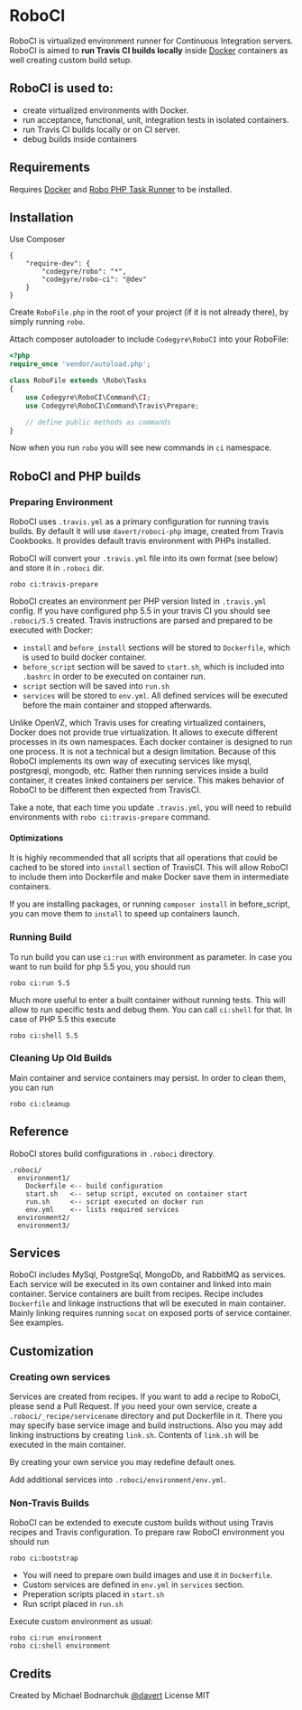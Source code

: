 # RoboCI

RoboCI is virtualized environment runner for Continuous Integration servers.
RoboCI is aimed to **run Travis CI builds locally** inside [Docker](http://docker.io) containers as well creating custom build setup.

## RoboCI is used to:

* create virtualized environments with Docker.
* run acceptance, functional, unit, integration tests in isolated containers.
* run Travis CI builds locally or on CI server.
* debug builds inside containers

## Requirements

Requires [Docker](http://docker.io) and [Robo PHP Task Runner](http://robo.li) to be installed.

## Installation

Use Composer

```
{
    "require-dev": {
        "codegyre/robo": "*",
        "codegyre/robo-ci": "@dev"
    }
}

```

Create `RoboFile.php` in the root of your project (if it is not already there), by simply running `robo`.

Attach composer autoloader to include `Codegyre\RoboCI` into your RoboFile:

``` php
<?php
require_once 'vendor/autoload.php';

class RoboFile extends \Robo\Tasks
{    
    use Codegyre\RoboCI\Command\CI;
    use Codegyre\RoboCI\Command\Travis\Prepare;

    // define public methods as commands
}
```

Now when you run `robo` you will see new commands in `ci` namespace.

## RoboCI and PHP builds

### Preparing Environment

RoboCI uses `.travis.yml` as a primary configuration for running travis builds.
By default it will use `davert/roboci-php` image, created from Travis Cookbooks.
It provides default travis environment with PHPs installed.

RoboCI will convert your `.travis.yml` file into its own format (see below) and store it in `.roboci` dir.

```
robo ci:travis-prepare
```

RoboCI creates an environment per PHP version listed in `.travis.yml` config. 
If you have configured php 5.5 in your travis CI you should see `.roboci/5.5` created. 
Travis instructions are parsed and prepared to be executed with Docker:

* `install` and `before_install` sections will be stored to `Dockerfile`, which is used to build docker container.
* `before_script` section will be saved to `start.sh`, which is included into `.bashrc` in order to be executed on container run.
* `script` section will be saved into `run.sh`
* `services` will be stored to `env.yml`. All defined services will be executed before the main container and stopped afterwards.

Unlike OpenVZ, which Travis uses for creating virtualized containers, Docker does not provide true virtualization.
It allows to execute different processes in its own namespaces. Each docker container is designed to run one process. 
It is not a technical but a design limitation. Because of this RoboCI implements its own way of executing services like mysql, postgresql, mongodb, etc. 
Rather then running services inside a build container, it creates linked containers per service. 
This makes behavior of RoboCI to be different then expected from TravisCI.

Take a note, that each time you update `.travis.yml`, you will need to rebuild environments with `robo ci:travis-prepare` command.

#### Optimizations

It is highly recommended that all scripts that all operations that could be cached to be stored into `install` section of TravisCI.
This will allow RoboCI to include them into Dockerfile and make Docker save them in intermediate containers.

If you are installing packages, or running `composer install` in before_script, you can move them to `install` to speed up containers launch.

### Running Build

To run build you can use `ci:run` with environment as parameter. In case you want to run build for php 5.5 you, you should run

```
robo ci:run 5.5
``` 

Much more useful to enter a built container without running tests. This will allow to run specific tests and debug them.
You can call `ci:shell` for that. In case of PHP 5.5 this execute

```
robo ci:shell 5.5
```

### Cleaning Up Old Builds

Main container and service containers may persist. In order to clean them, you can run 

```
robo ci:cleanup
```

## Reference

RoboCI stores build configurations in `.roboci` directory.

```
.roboci/
  environment1/
    Dockerfile <-- build configuration
    start.sh   <-- setup script, excuted on container start
    run.sh     <-- script executed on docker run
    env.yml    <-- lists required services
  environment2/
  environment3/
```

## Services

RoboCI includes MySql, PostgreSql, MongoDb, and RabbitMQ as services. Each service will be executed in its own container and linked into main container.
Service containers are built from recipes. Recipe includes `Dockerfile` and linkage instructions that wll be executed in main container.
Mainly linking requires running `socat` on exposed ports of service container. See examples.

## Customization

### Creating own services

Services are created from recipes. If you want to add a recipe to RoboCI, please send a Pull Request.
If you need your own service, create a `.roboci/_recipe/servicename` directory and put Dockerfile in it.
There you may specify base service image and build instructions. Also you may add linking instructions by creating `link.sh`.
Contents of `link.sh` will be executed in the main container.

By creating your own service you may redefine default ones.

Add additional services into `.roboci/environment/env.yml`.

### Non-Travis Builds

RoboCI can be extended to execute custom builds without using Travis recipes and Travis configuration.
To prepare raw RoboCI environment you should run 

```
robo ci:bootstrap
```

* You will need to prepare own build images and use it in `Dockerfile`.
* Custom services are defined in `env.yml` in `services` section.
* Preperation scripts placed in `start.sh`
* Run script placed in `run.sh`

Execute custom environment as usual:

```
robo ci:run environment
robo ci:shell environment
```


## Credits

Created by Michael Bodnarchuk [@davert](http://twitter.com/davert)
License MIT
